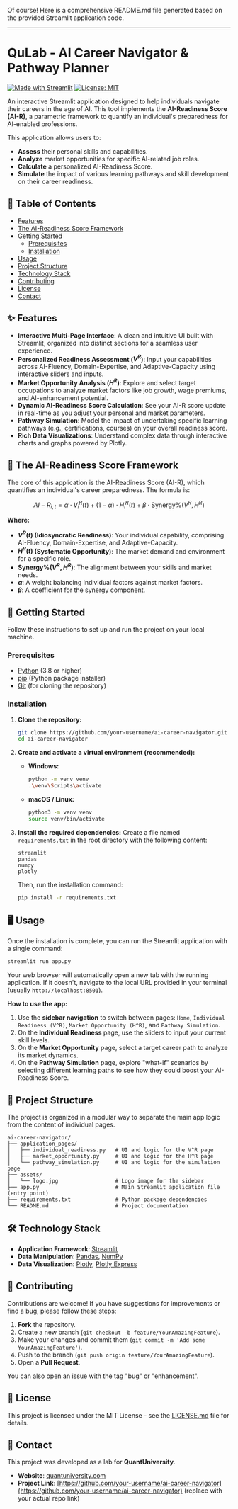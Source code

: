 Of course! Here is a comprehensive README.md file generated based on the provided Streamlit application code.

---

# QuLab - AI Career Navigator & Pathway Planner

[![Made with Streamlit](https://img.shields.io/badge/Made%20with-Streamlit-FF4B4B.svg)](https://streamlit.io/)
[![License: MIT](https://img.shields.io/badge/License-MIT-yellow.svg)](https://opensource.org/licenses/MIT)

An interactive Streamlit application designed to help individuals navigate their careers in the age of AI. This tool implements the **AI-Readiness Score (AI-R)**, a parametric framework to quantify an individual's preparedness for AI-enabled professions.

This application allows users to:
- **Assess** their personal skills and capabilities.
- **Analyze** market opportunities for specific AI-related job roles.
- **Calculate** a personalized AI-Readiness Score.
- **Simulate** the impact of various learning pathways and skill development on their career readiness.

## 📜 Table of Contents

- [Features](#-features)
- [The AI-Readiness Score Framework](#-the-ai-readiness-score-framework)
- [Getting Started](#-getting-started)
  - [Prerequisites](#prerequisites)
  - [Installation](#installation)
- [Usage](#-usage)
- [Project Structure](#-project-structure)
- [Technology Stack](#-technology-stack)
- [Contributing](#-contributing)
- [License](#-license)
- [Contact](#-contact)

## ✨ Features

- **Interactive Multi-Page Interface**: A clean and intuitive UI built with Streamlit, organized into distinct sections for a seamless user experience.
- **Personalized Readiness Assessment ($V^R$)**: Input your capabilities across AI-Fluency, Domain-Expertise, and Adaptive-Capacity using interactive sliders and inputs.
- **Market Opportunity Analysis ($H^R$)**: Explore and select target occupations to analyze market factors like job growth, wage premiums, and AI-enhancement potential.
- **Dynamic AI-Readiness Score Calculation**: See your AI-R score update in real-time as you adjust your personal and market parameters.
- **Pathway Simulation**: Model the impact of undertaking specific learning pathways (e.g., certifications, courses) on your overall readiness score.
- **Rich Data Visualizations**: Understand complex data through interactive charts and graphs powered by Plotly.

## 🧠 The AI-Readiness Score Framework

The core of this application is the AI-Readiness Score (AI-R), which quantifies an individual's career preparedness. The formula is:

$$AI-R_{i,t} = \alpha \cdot V^R_i(t) + (1-\alpha) \cdot H^R_i(t) + \beta \cdot \text{Synergy}\%(V^R, H^R)$$

**Where:**
- **$V^R(t)$ (Idiosyncratic Readiness)**: Your individual capability, comprising AI-Fluency, Domain-Expertise, and Adaptive-Capacity.
- **$H^R(t)$ (Systematic Opportunity)**: The market demand and environment for a specific role.
- **$\text{Synergy}\%(V^R, H^R)$**: The alignment between your skills and market needs.
- **$\alpha$**: A weight balancing individual factors against market factors.
- **$\beta$**: A coefficient for the synergy component.

## 🚀 Getting Started

Follow these instructions to set up and run the project on your local machine.

### Prerequisites

- [Python](https://www.python.org/downloads/) (3.8 or higher)
- [pip](https://pip.pypa.io/en/stable/installation/) (Python package installer)
- [Git](https://git-scm.com/) (for cloning the repository)

### Installation

1.  **Clone the repository:**
    ```bash
    git clone https://github.com/your-username/ai-career-navigator.git
    cd ai-career-navigator
    ```

2.  **Create and activate a virtual environment (recommended):**
    - **Windows:**
      ```bash
      python -m venv venv
      .\venv\Scripts\activate
      ```
    - **macOS / Linux:**
      ```bash
      python3 -m venv venv
      source venv/bin/activate
      ```

3.  **Install the required dependencies:**
    Create a file named `requirements.txt` in the root directory with the following content:
    ```
    streamlit
    pandas
    numpy
    plotly
    ```
    Then, run the installation command:
    ```bash
    pip install -r requirements.txt
    ```

## 🖥️ Usage

Once the installation is complete, you can run the Streamlit application with a single command:

```bash
streamlit run app.py
```

Your web browser will automatically open a new tab with the running application. If it doesn't, navigate to the local URL provided in your terminal (usually `http://localhost:8501`).

**How to use the app:**
1.  Use the **sidebar navigation** to switch between pages: `Home`, `Individual Readiness (V^R)`, `Market Opportunity (H^R)`, and `Pathway Simulation`.
2.  On the **Individual Readiness** page, use the sliders to input your current skill levels.
3.  On the **Market Opportunity** page, select a target career path to analyze its market dynamics.
4.  On the **Pathway Simulation** page, explore "what-if" scenarios by selecting different learning paths to see how they could boost your AI-Readiness Score.

## 📂 Project Structure

The project is organized in a modular way to separate the main app logic from the content of individual pages.

```
ai-career-navigator/
├── application_pages/
│   ├── individual_readiness.py   # UI and logic for the V^R page
│   ├── market_opportunity.py     # UI and logic for the H^R page
│   └── pathway_simulation.py     # UI and logic for the simulation page
├── assets/
│   └── logo.jpg                  # Logo image for the sidebar
├── app.py                        # Main Streamlit application file (entry point)
├── requirements.txt              # Python package dependencies
└── README.md                     # Project documentation
```

## 🛠️ Technology Stack

- **Application Framework**: [Streamlit](https://streamlit.io/)
- **Data Manipulation**: [Pandas](https://pandas.pydata.org/), [NumPy](https://numpy.org/)
- **Data Visualization**: [Plotly](https://plotly.com/python/), [Plotly Express](https://plotly.com/python/plotly-express/)

## 🤝 Contributing

Contributions are welcome! If you have suggestions for improvements or find a bug, please follow these steps:

1.  **Fork** the repository.
2.  Create a new branch (`git checkout -b feature/YourAmazingFeature`).
3.  Make your changes and commit them (`git commit -m 'Add some YourAmazingFeature'`).
4.  Push to the branch (`git push origin feature/YourAmazingFeature`).
5.  Open a **Pull Request**.

You can also open an issue with the tag "bug" or "enhancement".

## 📄 License

This project is licensed under the MIT License - see the [LICENSE.md](LICENSE.md) file for details.

## 📧 Contact

This project was developed as a lab for **QuantUniversity**.

- **Website**: [quantuniversity.com](https://www.quantuniversity.com/)
- **Project Link**: [https://github.com/your-username/ai-career-navigator](https://github.com/your-username/ai-career-navigator) (replace with your actual repo link)